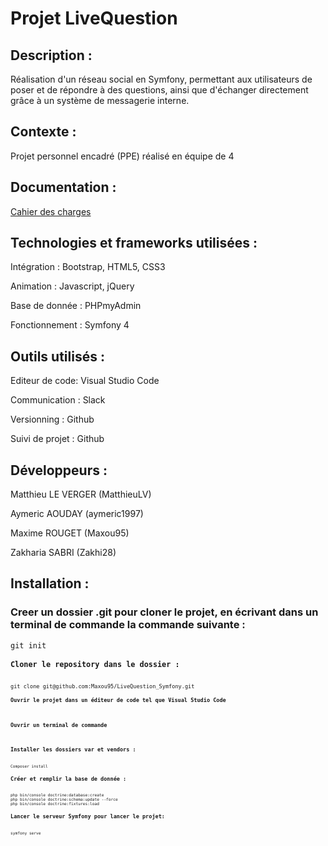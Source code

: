 <h1>Projet LiveQuestion</h1>

<h2>Description :</h2>

<p>Réalisation d'un réseau social en Symfony, permettant aux utilisateurs de poser et de répondre à des questions, ainsi que d'échanger directement grâce à un système de messagerie interne.</p>

<h2>Contexte :</h2>

<p>Projet personnel encadré (PPE) réalisé en équipe de 4</p>

<h2>Documentation :</h2>

<a href="public/cahierdescharges.pdf" target="_blank">Cahier des charges</a>

<h2>Technologies et frameworks utilisées :</h2>

<p>Intégration : Bootstrap, HTML5, CSS3</p>
<p>Animation : Javascript, jQuery</p>
<p>Base de donnée : PHPmyAdmin</p>
<p>Fonctionnement : Symfony 4</p>

<h2>Outils utilisés :</h2>

<p>Editeur de code: Visual Studio Code</p>
<p>Communication : Slack</p>
<p>Versionning : Github</p>
<p>Suivi de projet : Github</p>

<h2>Développeurs :</h2>

<p>Matthieu LE VERGER (MatthieuLV)</p>
<p>Aymeric AOUDAY (aymeric1997)</p>
<p>Maxime ROUGET (Maxou95)</p>
<p>Zakharia SABRI (Zakhi28)</p>

<h2>Installation :</h2>

<h3>Creer un dossier .git pour cloner le projet, en écrivant dans un terminal de commande la commande suivante :</h3>
<code>git init<code>
<h3>Cloner le repository dans le dossier :</h3>
<code>git clone git@github.com:Maxou95/LiveQuestion_Symfony.git<code>
<h3>Ouvrir le projet dans un éditeur de code tel que Visual Studio Code</h3>
<h3>Ouvrir un terminal de commande</h3>
<h3>Installer les dossiers var et vendors :</h3>
<code>Composer install</code>
<h3>Créer et remplir la base de donnée :</h3>
<code>php bin/console doctrine:database:create</code>
<code>php bin/console doctrine:schema:update --force</code>
<code>php bin/console doctrine:fixtures:load</code>
<h3>Lancer le serveur Symfony pour lancer le projet:</h3>
<code>symfony serve</code>





